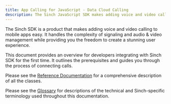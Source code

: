 ```yaml
---
title: App Calling for JavaScript - Data Cloud Calling
description: The Sinch JavaScript SDK makes adding voice and video calling to mobile apps easy.
---
```


The Sinch SDK is a product that makes adding voice and video calling to mobile apps easy. It handles the complexity of signaling and audio & video management while providing you the freedom to create a stunning user experience.

This document provides an overview for developers integrating with Sinch SDK for the first time. It outlines the prerequisites and guides you through the process of connecting calls.

Please see the [Reference Documentation](voice-for-js-cloud\reference) for a comprehensive description of all the classes.

Please see the [Glossary](doc:voice-js-cloud-glossary) for descriptions of the technical and Sinch-specific terminology used throughout this documentation.
